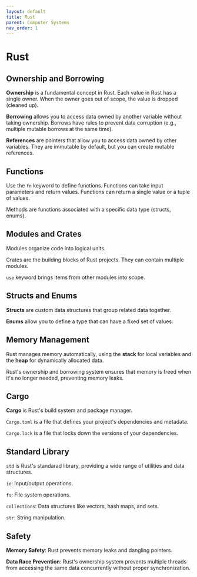 ```yaml
---
layout: default
title: Rust
parent: Computer Systems
nav_order: 1
---
```


# Rust

## Ownership and Borrowing

**Ownership** is a fundamental concept in Rust. Each value in Rust has a single owner. When the owner goes out of scope, the value is dropped (cleaned up).

**Borrowing** allows you to access data owned by another variable without taking ownership. Borrows have rules to prevent data corruption (e.g., multiple mutable borrows at the same time).

**References** are pointers that allow you to access data owned by other variables. They are immutable by default, but you can create mutable references.

## Functions

Use the `fn` keyword to define functions. Functions can take input parameters and return values. Functions can return a single value or a tuple of values.

Methods are functions associated with a specific data type (structs, enums).

## Modules and Crates

Modules organize code into logical units.

Crates are the building blocks of Rust projects. They can contain multiple modules.

`use` keyword brings items from other modules into scope.

## Structs and Enums

**Structs** are custom data structures that group related data together.

**Enums** allow you to define a type that can have a fixed set of values.

## Memory Management

Rust manages memory automatically, using the **stack** for local variables and the **heap** for dynamically allocated data.

Rust's ownership and borrowing system ensures that memory is freed when it's no longer needed, preventing memory leaks.

## Cargo

**Cargo** is Rust's build system and package manager.

`Cargo.toml` is a file that defines your project's dependencies and metadata.

`Cargo.lock` is a file that locks down the versions of your dependencies.

## Standard Library

`std` is Rust's standarad library, providing a wide range of utilities and data structures.

`io`: Input/output operations.

`fs`: File system operations.

`collections`: Data structures like vectors, hash maps, and sets.

`str`: String manipulation.

## Safety

**Memory Safety**: Rust prevents memory leaks and dangling pointers.

**Data Race Prevention**: Rust's ownership system prevents multiple threads from accessing the same data concurrently without proper synchronization.
